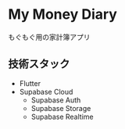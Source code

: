 # My Money Diary

もぐもぐ用の家計簿アプリ

## 技術スタック

- Flutter
- Supabase Cloud
  - Supabase Auth
  - Supabase Storage
  - Supabase Realtime
